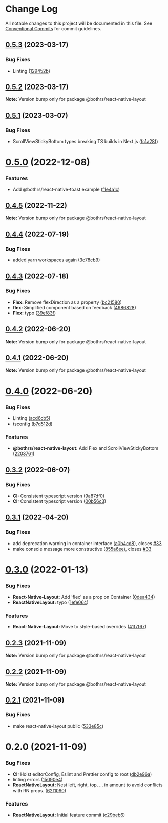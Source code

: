 # Change Log

All notable changes to this project will be documented in this file.
See [Conventional Commits](https://conventionalcommits.org) for commit guidelines.

## [0.5.3](https://github.com/bothrs/open-source/compare/@bothrs/react-native-layout@0.5.2...@bothrs/react-native-layout@0.5.3) (2023-03-17)

### Bug Fixes

- Linting ([129452b](https://github.com/bothrs/open-source/commit/129452baf3d96f6ff5633cbe20b0570fac89e16b))

## [0.5.2](https://github.com/bothrs/open-source/compare/@bothrs/react-native-layout@0.5.1...@bothrs/react-native-layout@0.5.2) (2023-03-17)

**Note:** Version bump only for package @bothrs/react-native-layout

## [0.5.1](https://github.com/bothrs/open-source/compare/@bothrs/react-native-layout@0.5.0...@bothrs/react-native-layout@0.5.1) (2023-03-07)

### Bug Fixes

- ScrollViewStickyBottom types breaking TS builds in Next.js ([fc1a28f](https://github.com/bothrs/open-source/commit/fc1a28f955793e6e745184f87cf5b4e09b426a63))

# [0.5.0](https://github.com/bothrs/open-source/compare/@bothrs/react-native-layout@0.4.5...@bothrs/react-native-layout@0.5.0) (2022-12-08)

### Features

- Add @bothrs/react-native-toast example ([f1e4a1c](https://github.com/bothrs/open-source/commit/f1e4a1c417bb79c5b2624ce73b6e6fda5f01d0a9))

## [0.4.5](https://github.com/bothrs/open-source/compare/@bothrs/react-native-layout@0.4.4...@bothrs/react-native-layout@0.4.5) (2022-11-22)

**Note:** Version bump only for package @bothrs/react-native-layout

## [0.4.4](https://github.com/bothrs/open-source/compare/@bothrs/react-native-layout@0.4.3...@bothrs/react-native-layout@0.4.4) (2022-07-19)

### Bug Fixes

- added yarn workspaces again ([3c78cb9](https://github.com/bothrs/open-source/commit/3c78cb92254d20dbc231336cc7afe54300c1efb5))

## [0.4.3](https://github.com/bothrs/open-source/compare/@bothrs/react-native-layout@0.4.2...@bothrs/react-native-layout@0.4.3) (2022-07-18)

### Bug Fixes

- **Flex:** Remove flexDirection as a property ([bc21580](https://github.com/bothrs/open-source/commit/bc21580fcb8a096aeed87a90181d1d789a4c0548))
- **flex:** Simplified component based on feedback ([4986828](https://github.com/bothrs/open-source/commit/49868282f325ba02f96c1a77f949f8774c736696))
- **Flex:** typo ([39ef83f](https://github.com/bothrs/open-source/commit/39ef83f1f6ce1bbf34396308a50b830115353703))

## [0.4.2](https://github.com/bothrs/open-source/compare/@bothrs/react-native-layout@0.4.1...@bothrs/react-native-layout@0.4.2) (2022-06-20)

**Note:** Version bump only for package @bothrs/react-native-layout

## [0.4.1](https://github.com/bothrs/open-source/compare/@bothrs/react-native-layout@0.4.0...@bothrs/react-native-layout@0.4.1) (2022-06-20)

**Note:** Version bump only for package @bothrs/react-native-layout

# [0.4.0](https://github.com/bothrs/open-source/compare/@bothrs/react-native-layout@0.3.2...@bothrs/react-native-layout@0.4.0) (2022-06-20)

### Bug Fixes

- Linting ([acd6cb5](https://github.com/bothrs/open-source/commit/acd6cb52a4ecd53661f688a497721ce3866a791c))
- tsconfig ([b7d512d](https://github.com/bothrs/open-source/commit/b7d512dfbc084679bb26e8e6376c3dd0b95ee6bb))

### Features

- **@bothrs/react-native-layout:** Add Flex and ScrollViewStickyBottom ([2203761](https://github.com/bothrs/open-source/commit/2203761fbe33f13f783163c31d479c223892f647))

## [0.3.2](https://github.com/bothrs/open-source/compare/@bothrs/react-native-layout@0.3.1...@bothrs/react-native-layout@0.3.2) (2022-06-07)

### Bug Fixes

- **CI:** Consistent typescript version ([9a87df0](https://github.com/bothrs/open-source/commit/9a87df0e3cb38ecc653d6317d15e0377d0d161bd))
- **CI:** Consistent typescript version ([00b56c3](https://github.com/bothrs/open-source/commit/00b56c3eb5b7fb71738f577931df02268e4340e2))

## [0.3.1](https://github.com/bothrs/open-source/compare/@bothrs/react-native-layout@0.3.0...@bothrs/react-native-layout@0.3.1) (2022-04-20)

### Bug Fixes

- add deprecation warning in container interface ([a0b4cd8](https://github.com/bothrs/open-source/commit/a0b4cd880a2201541cb0f19a65277312f2a61f7b)), closes [#33](https://github.com/bothrs/open-source/issues/33)
- make console message more constructive ([855a6ee](https://github.com/bothrs/open-source/commit/855a6eecbbe2237386ec391ad86f7fe0c23e2cdc)), closes [#33](https://github.com/bothrs/open-source/issues/33)

# [0.3.0](https://github.com/bothrs/open-source/compare/@bothrs/react-native-layout@0.2.3...@bothrs/react-native-layout@0.3.0) (2022-01-13)

### Bug Fixes

- **React-Native-Layout:** Add 'flex' as a prop on Container ([0dea434](https://github.com/bothrs/open-source/commit/0dea434972bcb538c62771090d7a6c14fbf9f964))
- **ReactNativeLayout:** typo ([1efe064](https://github.com/bothrs/open-source/commit/1efe0642a9564442e3adaa2bc2ba4d4fc3763fc8))

### Features

- **React-Native-Layout:** Move to style-based overrides ([41f7f67](https://github.com/bothrs/open-source/commit/41f7f677fa828fc807bd3074c736d0bcc2e7780a))

## [0.2.3](https://github.com/bothrs/open-source/compare/@bothrs/react-native-layout@0.2.2...@bothrs/react-native-layout@0.2.3) (2021-11-09)

**Note:** Version bump only for package @bothrs/react-native-layout

## [0.2.2](https://github.com/bothrs/open-source/compare/@bothrs/react-native-layout@0.2.1...@bothrs/react-native-layout@0.2.2) (2021-11-09)

**Note:** Version bump only for package @bothrs/react-native-layout

## [0.2.1](https://github.com/bothrs/open-source/compare/@bothrs/react-native-layout@0.2.0...@bothrs/react-native-layout@0.2.1) (2021-11-09)

### Bug Fixes

- make react-native-layout public ([533e85c](https://github.com/bothrs/open-source/commit/533e85c32c54865f48fd75d7aaad6e3ff1c65006))

# 0.2.0 (2021-11-09)

### Bug Fixes

- **CI:** Hoist editorConfig, Eslint and Prettier config to root ([db2e96a](https://github.com/bothrs/open-source/commit/db2e96ae3343f4df7c798bd128087d136b213432))
- linting errors ([15090e4](https://github.com/bothrs/open-source/commit/15090e4dd0bbf500bfe8315d973a0c33afc42e5a))
- **ReactNativeLayout:** Nest left, right, top, ... in amount to avoid conflicts with RN props. ([62f1090](https://github.com/bothrs/open-source/commit/62f1090f60c8d7bb121a68bce40b48f1dfd03098))

### Features

- **ReactNativeLayout:** Initial feature commit ([c29beb6](https://github.com/bothrs/open-source/commit/c29beb6f3c49e50ff34589888fac4a4c7805f335))
